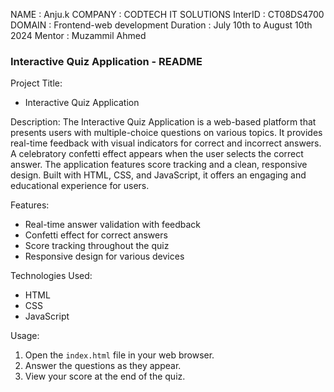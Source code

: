 NAME : Anju.k
COMPANY : CODTECH IT SOLUTIONS
InterID : CT08DS4700
DOMAIN : Frontend-web development
Duration : July 10th to August 10th 2024
Mentor : Muzammil Ahmed


### Interactive Quiz Application - README

Project Title:
- Interactive Quiz Application

Description:
The Interactive Quiz Application is a web-based platform that presents users with multiple-choice questions on various topics. It provides real-time feedback with visual indicators for correct and incorrect answers. A celebratory confetti effect appears when the user selects the correct answer. The application features score tracking and a clean, responsive design. Built with HTML, CSS, and JavaScript, it offers an engaging and educational experience for users.

Features:
- Real-time answer validation with feedback
- Confetti effect for correct answers
- Score tracking throughout the quiz
- Responsive design for various devices

Technologies Used:
- HTML
- CSS
- JavaScript

Usage:
1. Open the `index.html` file in your web browser.
2. Answer the questions as they appear.
3. View your score at the end of the quiz.
